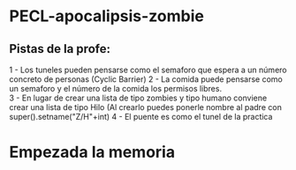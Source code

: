 # PECL-apocalipsis-zombie







## Pistas de la profe: 

1 - Los tuneles pueden pensarse como el semaforo que espera a un número concreto de personas (Cyclic Barrier)
2 - La comida puede pensarse como un semaforo y el número de la comida los permisos libres.  
3 - En lugar de crear una lista de tipo zombies y tipo humano conviene crear una lista de tipo Hilo (Al crearlo puedes ponerle nombre al padre con super().setname("Z/H"+int)
4 - El puente es como el tunel de la practica 


# Empezada la memoria
